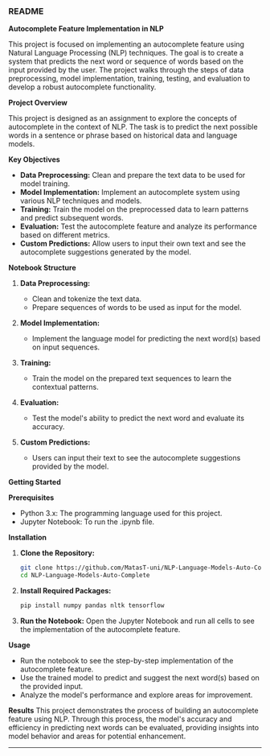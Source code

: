 ### README

**Autocomplete Feature Implementation in NLP**

This project is focused on implementing an autocomplete feature using Natural Language Processing (NLP) techniques. The goal is to create a system that predicts the next word or sequence of words based on the input provided by the user. The project walks through the steps of data preprocessing, model implementation, training, testing, and evaluation to develop a robust autocomplete functionality.

**Project Overview**

This project is designed as an assignment to explore the concepts of autocomplete in the context of NLP. The task is to predict the next possible words in a sentence or phrase based on historical data and language models.

**Key Objectives**

- **Data Preprocessing:** Clean and prepare the text data to be used for model training.
- **Model Implementation:** Implement an autocomplete system using various NLP techniques and models.
- **Training:** Train the model on the preprocessed data to learn patterns and predict subsequent words.
- **Evaluation:** Test the autocomplete feature and analyze its performance based on different metrics.
- **Custom Predictions:** Allow users to input their own text and see the autocomplete suggestions generated by the model.

**Notebook Structure**

1. **Data Preprocessing:**
   - Clean and tokenize the text data.
   - Prepare sequences of words to be used as input for the model.

2. **Model Implementation:**
   - Implement the language model for predicting the next word(s) based on input sequences.

3. **Training:**
   - Train the model on the prepared text sequences to learn the contextual patterns.

4. **Evaluation:**
   - Test the model's ability to predict the next word and evaluate its accuracy.

5. **Custom Predictions:**
   - Users can input their text to see the autocomplete suggestions provided by the model.

**Getting Started**

**Prerequisites**
- Python 3.x: The programming language used for this project.
- Jupyter Notebook: To run the .ipynb file.

**Installation**
1. **Clone the Repository:**
   ```bash
   git clone https://github.com/MatasT-uni/NLP-Language-Models-Auto-Complete
   cd NLP-Language-Models-Auto-Complete
   ```
2. **Install Required Packages:**
   ```bash
   pip install numpy pandas nltk tensorflow
   ```
3. **Run the Notebook:**
   Open the Jupyter Notebook and run all cells to see the implementation of the autocomplete feature.

**Usage**
- Run the notebook to see the step-by-step implementation of the autocomplete feature.
- Use the trained model to predict and suggest the next word(s) based on the provided input.
- Analyze the model's performance and explore areas for improvement.

**Results**
This project demonstrates the process of building an autocomplete feature using NLP. Through this process, the model's accuracy and efficiency in predicting next words can be evaluated, providing insights into model behavior and areas for potential enhancement.

---
